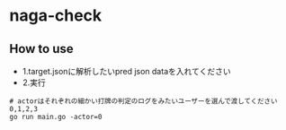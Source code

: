 # naga-check
## How to use
- 1.target.jsonに解析したいpred json dataを入れてください
- 2.実行
```
# actorはそれぞれの細かい打牌の判定のログをみたいユーザーを選んで渡してください 0,1,2,3
go run main.go -actor=0 
```
